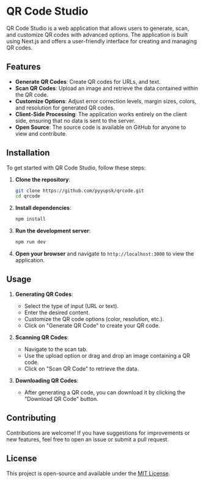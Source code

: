# QR Code Studio

QR Code Studio is a web application that allows users to generate, scan, and customize QR codes with advanced options. The application is built using Next.js and offers a user-friendly interface for creating and managing QR codes.

## Features

- **Generate QR Codes**: Create QR codes for URLs, and text.
- **Scan QR Codes**: Upload an image and retrieve the data contained within the QR code.
- **Customize Options**: Adjust error correction levels, margin sizes, colors, and resolution for generated QR codes.
- **Client-Side Processing**: The application works entirely on the client side, ensuring that no data is sent to the server.
- **Open Source**: The source code is available on GitHub for anyone to view and contribute.

## Installation

To get started with QR Code Studio, follow these steps:

1. **Clone the repository**:

   ```bash
   git clone https://github.com/pyyupsk/qrcode.git
   cd qrcode
   ```

2. **Install dependencies**:

   ```bash
   npm install
   ```

3. **Run the development server**:

   ```bash
   npm run dev
   ```

4. **Open your browser** and navigate to `http://localhost:3000` to view the application.

## Usage

1. **Generating QR Codes**:
   - Select the type of input (URL or text).
   - Enter the desired content.
   - Customize the QR code options (color, resolution, etc.).
   - Click on "Generate QR Code" to create your QR code.

2. **Scanning QR Codes**:
   - Navigate to the scan tab.
   - Use the upload option or drag and drop an image containing a QR code.
   - Click on "Scan QR Code" to retrieve the data.

3. **Downloading QR Codes**:
   - After generating a QR code, you can download it by clicking the "Download QR Code" button.

## Contributing

Contributions are welcome! If you have suggestions for improvements or new features, feel free to open an issue or submit a pull request.

## License

This project is open-source and available under the [MIT License](LICENSE).
